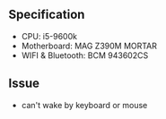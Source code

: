 ## Specification
* CPU: i5-9600k
* Motherboard: MAG Z390M MORTAR
* WIFI & Bluetooth: BCM 943602CS

## Issue
* can't wake by keyboard or mouse
